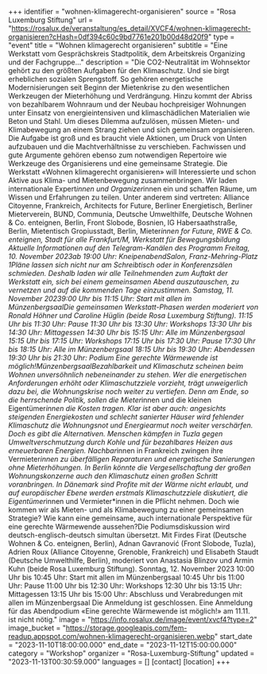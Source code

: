 +++
identifier = "wohnen-klimagerecht-organisieren"
source = "Rosa Luxemburg Stiftung"
url = "https://rosalux.de/veranstaltung/es_detail/XVCF4/wohnen-klimagerecht-organisieren?cHash=0df394c60c9bd7761e201b00d48d20f9"
type = "event"
title = "Wohnen klimagerecht organisieren"
subtitle = "Eine Werkstatt vom Gesprächskreis Stadtpolitik, dem Arbeitskreis Organizing und der Fachgruppe…"
description = "Die CO2-Neutralität im Wohnsektor gehört zu den größten Aufgaben für den Klimaschutz. Und sie birgt erheblichen sozialen Sprengstoff. So gehören energetische Modernisierungen seit Beginn der Mietenkrise zu den wesentlichen Werkzeugen der Mieterhöhung und Verdrängung. Hinzu kommt der Abriss von bezahlbarem Wohnraum und der Neubau hochpreisiger Wohnungen unter Einsatz von energieintensiven und klimaschädlichen Materialien wie Beton und Stahl.
Um dieses Dilemma aufzulösen, müssen Mieten- und Klimabewegung an einem Strang ziehen und sich gemeinsam organisieren. Die Aufgabe ist groß und es braucht viele Aktionen, um Druck von Unten aufzubauen und die Machtverhältnisse zu verschieben. Fachwissen und gute Argumente gehören ebenso zum notwendigen Repertoire wie Werkzeuge des Organisierens und eine gemeinsame Strategie.
Die Werkstatt «Wohnen klimagerecht organisieren» will Interessierte und schon Aktive aus Klima- und Mietenbewegung zusammenbringen. Wir laden internationale Expert*innen und Organizer*innen ein und schaffen Räume, um Wissen und Erfahrungen zu teilen. Unter anderem sind vertreten: Alliance Citoyenne, Frankreich, Architects for Future, Berliner Energietisch, Berliner Mieterverein, BUND, Communia, Deutsche Umwelthilfe, Deutsche Wohnen & Co. enteignen, Berlin, Front Slobode, Bosnien, IG Habersaathstraße, Berlin, Mietentisch Gropiusstadt, Berlin, Mieter*innen for Future, RWE & Co. enteignen, Stadt für alle Frankfurt/M, Werkstatt für Bewegungsbildung
Aktuelle Informationen auf den Telegram-Kanälen des 
Programm
Freitag, 10. November 2023ab 19:00 Uhr: KneipenabendSalon, Franz-Mehring-Platz 1Pläne lassen sich nicht nur am Schreibtisch oder in Konferenzsälen schmieden. Deshalb laden wir alle Teilnehmenden zum Auftakt der Werkstatt ein, sich bei einem gemeinsamen Abend auszutauschen, zu vernetzen und auf die kommenden Tage einzustimmen. 
Samstag, 11. November 20239:00 Uhr bis 11:15 Uhr: Start mit allen im MünzenbergsaalDie gemeinsamen Werkstatt-Phasen werden moderiert von Ronald Höhner und Caroline Hüglin (beide Rosa Luxemburg Stiftung).
11:15 Uhr bis 11:30 Uhr: Pause
11:30 Uhr bis 13:30 Uhr: Workshops
13:30 Uhr bis 14:30 Uhr: Mittagessen
14:30 Uhr bis 15:15 Uhr: Alle im Münzenbergsaal
15:15 Uhr bis 17:15 Uhr: Workshops
17:15 Uhr bis 17:30 Uhr: Pause
17:30 Uhr bis 18:15 Uhr: Alle im Münzenbergsaal
18:15 Uhr bis 19:30 Uhr: Abendessen
19:30 Uhr bis 21:30 Uhr: Podium
Eine gerechte Wärmewende ist möglich!MünzenbergsaalBezahlbarkeit und Klimaschutz scheinen beim Wohnen unversöhnlich nebeneinander zu stehen. Wer die energetischen Anforderungen erhöht oder Klimaschutzziele vorzieht, trägt unweigerlich dazu bei, die Wohnungskrise noch weiter zu vertiefen. Denn am Ende, so die herrschende Politik, sollen die Mieter*innen und die kleinen Eigentümer*innen die Kosten tragen. Klar ist aber auch: angesichts steigenden Energiekosten und schlecht sanierter Häuser wird fehlender Klimaschutz die Wohnungsnot und Energiearmut noch weiter verschärfen. Doch es gibt die Alternativen. Menschen kämpfen in Tuzla gegen Umweltverschmutzung durch Kohle und für bezahlbares Heizen aus erneuerbaren Energien. Nachbar*innen in Frankreich zwingen ihre Vermieter*innen zu überfälligen Reparaturen und energetische Sanierungen ohne Mieterhöhungen. In Berlin könnte die Vergesellschaftung der großen Wohnungskonzerne auch den Klimaschutz einen großen Schritt voranbringen. In Dänemark sind Profite mit der Wärme nicht erlaubt, und auf europäischer Ebene werden erstmals Klimaschutzziele diskutiert, die Eigentümer*innen und Vermieter*innen in die Pflicht nehmen. Doch wie kommen wir als Mieten- und als Klimabewegung zu einer gemeinsamen Strategie? Wie kann eine gemeinsame, auch internationale Perspektive für eine gerechte Wärmewende aussehen?Die Podiumsdiskussion wird deutsch-englisch-deutsch simultan übersetzt. Mit Firdes Firat (Deutsche Wohnen & Co. enteignen, Berlin), Adnan Gavranović (Front Slobode, Tuzla), Adrien Roux (Alliance Citoyenne, Grenoble, Frankreich) und Elisabeth Staudt (Deutsche Umwelthilfe, Berlin), moderiert von Anastasia Blinzov und Armin Kuhn (beide Rosa Luxemburg Stiftung).
Sonntag, 12. November 2023
10:00 Uhr bis 10:45 Uhr: Start mit allen im Münzenbergsaal
10:45 Uhr bis 11:00 Uhr: Pause
11:00 Uhr bis 12:30 Uhr: Workshops
12:30 Uhr bis 13:15 Uhr: Mittagessen
13:15 Uhr bis 15:00 Uhr: Abschluss und Verabredungen mit allen im Münzenbergsaal
Die Anmeldung ist geschlossen. Eine Anmeldung für das Abendpodium «Eine gerechte Wärmewende ist möglich!» am 11.11. ist nicht nötig."
image = "https://info.rosalux.de/image/event/xvcf4?type=2"
image_bucket = "https://storage.googleapis.com/fem-readup.appspot.com/wohnen-klimagerecht-organisieren.webp"
start_date = "2023-11-10T18:00:00.000"
end_date = "2023-11-12T15:00:00.000"
category = "Workshop"
organizer = "Rosa-Luxemburg-Stiftung"
updated = "2023-11-13T00:30:59.000"
languages = []
[contact]
[location]
+++